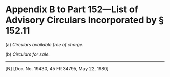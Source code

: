 # Appendix B to Part 152—List of Advisory Circulars Incorporated by § 152.11


(a) *Circulars available free of charge.*

(b) *Circulars for sale.*


---

[N] [Doc. No. 19430, 45 FR 34795, May 22, 1980]




